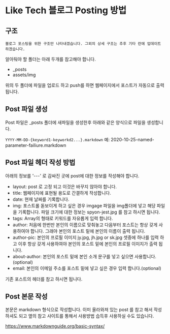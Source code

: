 # Like Tech 블로그 Posting 방법

## 구조

`블로그 포스팅을 위한 구조만 나타내겠습니다. 그외의 상세 구조는 추후 기타 란에 업데이트 하겠습니다.`

알아둬야 할 폴더는 아래 두개를 참고해야 합니다.

- \_posts
- assets/img

위의 두 폴더에 파일을 업로드 하고 push를 하면 웹페이지에서 포스트가 자동으로 출력 됩니다.

## Post 파일 생성

Post 파일은 \_posts 폴더에 새파일을 생성한후 아래와 같은 양식으로 파일을 생성합니다.

`YYYY-MM-DD-{keyword1-keyworkd2...}.markdown`
예: 2020-10-25-named-parameter-failiure.markdown

## Post 파일 헤더 작성 방법

아래의 정보를 '---' 로 감싸진 곳에 post에 대한 정보를 작성해야 합니다.

- layout: post 로 고정 되고 이것은 바꾸지 않아야 합니다.
- title: 웹페이지에 표현될 용도로 간결하게 작성합니다.
- date: 현재 날짜를 기록합니다.
- img: 포스트롤 돋보이게 하고 싶은 경우 imgage 파일을 img폴더에 넣고 해당 파일을 기록합니다. 파일 크기에 대한 정보는 spyon-jest.jpg 를 참고 하시면 됩니다.
- tags: Array의 형태로 키워드를 자유롭게 입력 합니다.
- author: 처음에 한번만 본인의 이름으로 맞춰놓고 다음부터 포스트는 항상 갖게 사용하여야 합니다. 그래야 본인의 포스트 밑에 본인의 이름이 출력 됩니다.
- author-pic: 본인의 프로필 이미지 jy.jpg, jh.jpg or sk.jpg 셋중에 하나를 입력 하고 이후 항상 갖게 사용하여야 본인의 포스트 밑에 본인의 프로필 이미지가 출력 됩니다.
- about-author: 본인의 포스트 밑에 본인 소개 문구를 넣고 싶으면 사용합니다.(optional)
- email: 본인의 이메일 주소를 포스트 밑에 넣고 싶은 경우 입력 합니다.(optional)

기존 포스트의 헤더를 참고 하시면 됩니다.

## Post 본문 작성

본문은 markdown 형식으로 작성합니다. 이미 올라와져 있는 post 를 참고 해서 작성하셔도 되고
옆의 참고 사이트를 통해서 사용방법 습득후 사용하실 수도 있습니다.

https://www.markdownguide.org/basic-syntax/
